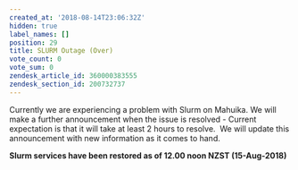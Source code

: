 ```yaml
---
created_at: '2018-08-14T23:06:32Z'
hidden: true
label_names: []
position: 29
title: SLURM Outage (Over)
vote_count: 0
vote_sum: 0
zendesk_article_id: 360000383555
zendesk_section_id: 200732737
---
```


Currently we are experiencing a problem with Slurm on Mahuika. We will
make a further announcement when the issue is resolved - Current
expectation is that it will take at least 2 hours to resolve.  We will
update this announcement with new information as it comes to hand.

**Slurm services have been restored as of 12.00 noon NZST
(15-Aug-2018)**

